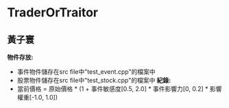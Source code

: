 # TraderOrTraitor
## 黃子寰 
**物件存放:**
- 事件物件儲存在src file中"test_event.cpp"的檔案中
- 股票物件儲存在src file中"test_stock.cpp"的檔案中
**紀錄:**
- 當前價格 = 原始價格 * (1 + 事件敏感度[0.5, 2.0] * 事件影響力[0, 0.2] * 影響權重[-1.0, 1.0])